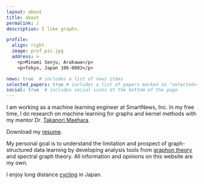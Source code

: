 ```yaml
---
layout: about
title: about
permalink: /
description: I like graphs.

profile:
  align: right
  image: prof_pic.jpg
  address: >
    <p>Minami Senju, Arakawa</p>
    <p>Tokyo, Japan 106-0003</p>

news: true  # includes a list of news items
selected_papers: true # includes a list of papers marked as "selected={true}"
social: true  # includes social icons at the bottom of the page
---
```


I am working as a machine learning engineer at SmartNews, Inc.
In my free time, I do research on machine learning for graphs and kernel methods with my mentor Dr. [Takanori Maehara](http://www.prefield.com/).

Download my [resume](/assets/pdf/HoangNT_CV.pdf).

My personal goal is to understand the limitation and prospect of graph-structured data learning by developing analysis tools from [graphon theory](https://web.cs.elte.hu/~lovasz/) and spectral graph theory.
All information and opinions on this website are my own.

I enjoy long distance [cycling](https://www.strava.com/athletes/74469543) in Japan.
